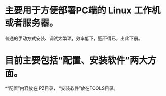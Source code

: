 
# 主要用于方便部署PC端的 Linux 工作机或者服务器。
  普通的手动方式安装、调试太繁琐，效率低下，逼不得已，出此下册。


# 目前主要包括“配置、安装软件”两大方面。
  *“配置”内容放在 PZ目录， “安装软件”放在TOOLS目录。
